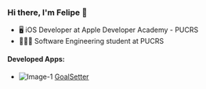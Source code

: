 ### Hi there, I'm Felipe 👋

- 🖥 iOS Developer at Apple Developer Academy - PUCRS
- 👨🏻‍🎓 Software Engineering student at PUCRS
#### Developed Apps:
- ![Image-1](https://user-images.githubusercontent.com/69091399/129435020-b57747e5-85c6-46c4-82e3-32c0a8ef64e9.png) [GoalSetter](https://apps.apple.com/br/app/goalsetter/id1575428267)
